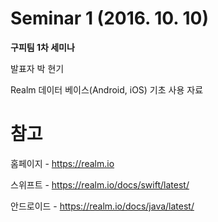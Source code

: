 Seminar 1 (2016. 10. 10)
========================

<b>구피팀 1차 세미나</b>

발표자 박 현기

Realm 데이터 베이스(Android, iOS)
기초 사용 자료

참고
===

홈페이지 - https://realm.io

스위프트 - https://realm.io/docs/swift/latest/

안드로이드 - https://realm.io/docs/java/latest/



